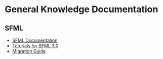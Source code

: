 # General Knowledge Documentation

## SFML
- [SFML Documentation](https://www.sfml-dev.org/documentation/3.0.1/)
- [Tutorials for SFML 3.0](https://www.sfml-dev.org/tutorials/3.0/)
- [Migration Guide](https://www.sfml-dev.org/tutorials/3.0/getting-started/migrate/)
